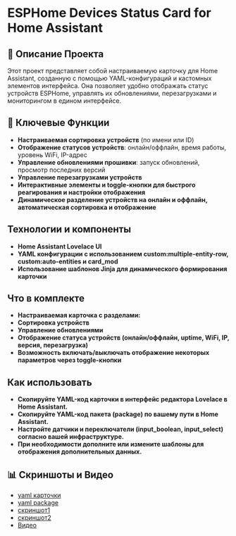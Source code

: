 # ESPHome Devices Status Card for Home Assistant

## 🌟 Описание Проекта

Этот проект представляет собой настраиваемую карточку для Home Assistant, созданную с помощью YAML-конфигураций и кастомных элементов интерфейса. Она позволяет удобно отображать статус устройств ESPHome, управлять их обновлениями, перезагрузками и мониторингом в едином интерфейсе.

## 🚀 Ключевые Функции
- **Настраиваемая сортировка устройств** (по имени или ID)
- **Отображение статусов устройств**: онлайн/оффлайн, время работы, уровень WiFi, IP-адрес
- **Управление обновлениями прошивки**: запуск обновлений, просмотр последних версий
- **Управление перезагрузками устройств**
- **Интерактивные элементы и toggle-кнопки для быстрого реагирования и настройки отображения**
- **Динамическое разделение устройств на онлайн и оффлайн, автоматическая сортировка и отображение**

## Технологии и компоненты
- **Home Assistant Lovelace UI**
- **YAML конфигурации с использованием custom:multiple-entity-row, custom:auto-entities и card_mod**
- **Использование шаблонов Jinja для динамического формирования карточки**
## Что в комплекте
- **Настраиваемая карточка с разделами:**
- **Сортировка устройств**
- **Управление обновлениями**
- **Отображение статуса устройств (онлайн/оффлайн, uptime, WiFi, IP, версия, перезагрузка)**
- **Возможность включать/выключать отображение некоторых параметров через toggle-кнопки**
## Как использовать
- **Скопируйте YAML-код карточки в интерфейс редактора Lovelace в Home Assistant.**
- **Скопируйте YAML-код пакета (package) по вашему пути в Home Assistant.**
- **Настройте датчики и переключатели (input_boolean, input_select) согласно вашей инфраструктуре.**
- **При необходимости дополните или измените шаблоны для отображения дополнительных данных.**

## 📊 Скриншоты и Видео

- [yaml карточки](esphome_devices_status_card.yaml)
- [yaml package](package_esphome_devices_status_card.yaml)
- [скриншот1](img/esphome_devices_status_card.jpg)
- [скриншот2](img/esphome_devices_status_card2.jpg)
- [Видео](https://t.me/parus_smart/68/9162)
